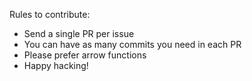 Rules to contribute:

- Send a single PR per issue
- You can have as many commits you need in each PR
- Please prefer arrow functions
- Happy hacking!
